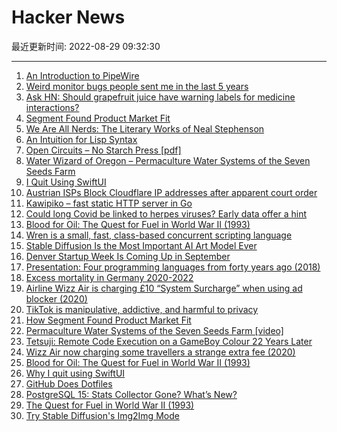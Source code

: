 # Hacker News

最近更新时间: 2022-08-29 09:32:30

--- 
1. [An Introduction to PipeWire](https://bootlin.com/blog/an-introduction-to-pipewire/) 
2. [Weird monitor bugs people sent me in the last 5 years](https://notes.alinpanaitiu.com/Weird%20monitor%20bugs) 
3. [Ask HN: Should grapefruit juice have warning labels for medicine interactions?](https://news.ycombinator.com/item?id=32630318) 
4. [Segment Found Product Market Fit](https://bip.so/@TIL_/How-Segment-Found-PMF-bDaLg) 
5. [We Are All Nerds: The Literary Works of Neal Stephenson](https://bastian.rieck.me/blog/posts/2022/neal_stephenson/) 
6. [An Intuition for Lisp Syntax](https://stopa.io/post/265) 
7. [Open Circuits – No Starch Press [pdf]](https://nostarch.com/download/OpenCircuits_Chapter1.pdf) 
8. [Water Wizard of Oregon – Permaculture Water Systems of the Seven Seeds Farm](https://yewtu.be/watch?v=BuYGS5pLRZg) 
9. [I Quit Using SwiftUI](https://chsxf.dev/2022/08/28/5-tup-why-i-quit-using-swiftui.html) 
10. [Austrian ISPs Block Cloudflare IP addresses after apparent court order](http://netzsperre.liwest.at/) 
11. [Kawipiko – fast static HTTP server in Go](https://github.com/volution/kawipiko) 
12. [Could long Covid be linked to herpes viruses? Early data offer a hint](https://www.nature.com/articles/d41586-022-02296-5) 
13. [Blood for Oil: The Quest for Fuel in World War Ⅱ (1993)](http://www.eiaonline.com/history/bloodforoil.htm) 
14. [Wren is a small, fast, class-based concurrent scripting language](https://wren.io) 
15. [Stable Diffusion Is the Most Important AI Art Model Ever](https://thealgorithmicbridge.substack.com/p/stable-diffusion-is-the-most-important) 
16. [Denver Startup Week Is Coming Up in September](https://www.denverstartupweek.org/) 
17. [Presentation: Four programming languages from forty years ago (2018)](https://fsharpforfunandprofit.com/fourfromforty/) 
18. [Excess mortality in Germany 2020-2022](https://www.researchgate.net/publication/362777743_Excess_mortality_in_Germany_2020-2022) 
19. [Airline Wizz Air is charging £10 “System Surcharge” when using ad blocker (2020)](https://thepointsguy.co.uk/news/wizz-air-ad-blocking-fee/) 
20. [TikTok is manipulative, addictive, and harmful to privacy](https://scribe.rip/i-was-on-tiktok-for-30-days-it-is-manipulative-addictive-and-harmful-to-privacy-9e25445a9122) 
21. [How Segment Found Product Market Fit](https://bip.so/@TIL_/How-Segment-Found-PMF-bDaLg) 
22. [Permaculture Water Systems of the Seven Seeds Farm [video]](https://www.youtube.com/watch?v=BuYGS5pLRZg) 
23. [Tetsuji: Remote Code Execution on a GameBoy Colour 22 Years Later](https://xcellerator.github.io/posts/tetsuji/) 
24. [Wizz Air now charging some travellers a strange extra fee (2020)](https://thepointsguy.co.uk/news/wizz-air-ad-blocking-fee/) 
25. [Blood for Oil: The Quest for Fuel in World War II (1993)](http://www.eiaonline.com/history/bloodforoil.htm) 
26. [Why I quit using SwiftUI](https://chsxf.dev/2022/08/28/5-tup-why-i-quit-using-swiftui.html) 
27. [GitHub Does Dotfiles](https://dotfiles.github.io/) 
28. [PostgreSQL 15: Stats Collector Gone? What’s New?](https://www.percona.com/blog/postgresql-15-stats-collector-gone-whats-new/) 
29. [The Quest for Fuel in World War II (1993)](http://www.eiaonline.com/history/bloodforoil.htm) 
30. [Try Stable Diffusion's Img2Img Mode](https://huggingface.co/spaces/huggingface/diffuse-the-rest) 

